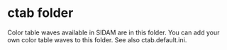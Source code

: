 # ctab folder

Color table waves available in SIDAM are in this folder. You can add your own color table waves to this folder. See also ctab.default.ini.
